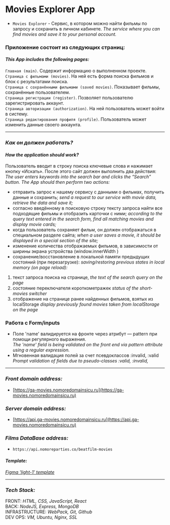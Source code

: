 # Movies Explorer App
- `Movies Explorer` - Сервис, в котором можно найти фильмы по запросу и сохранить в личном кабинете.
*The service where you can find movies and save it to your personal account.*

### Приложение состоит из следующих страниц:
#### *This App includes the following pages:*
`Главная (main)`. Содержит информацию о выполненном проекте.  
`Страница с фильмами (movies)`. На ней есть форма поиска фильмов и блок с результатами поиска.  
`Страница с сохранёнными фильмами (saved movies)`. Показывает фильмы, сохранённые пользователем.  
`Страница регистрации (register)`. Позволяет пользователю зарегистрировать аккаунт.  
`Страница авторизации (authorization)`. На ней пользователь может войти в систему.  
`Страница редактирования профиля (profile)`. Пользователь может изменить данные своего аккаунта.  

--- 
### *Как он должен работать?*
#### *How the application should work?*
Пользователь вводит в строку поиска ключевые слова и нажимает кнопку «Искать». После этого сайт должен выполнить два действия:
*The user enters keywords into the search bar and clicks the “Search” button. The App should then perform two actions:*
- отправить запрос к нашему сервису с данными о фильмах, получить данные и сохранить;
*send a request to our service with movie data, retrieve the data and save it;*
- согласно введённому в поисковую строку тексту запроса найти все подходящие фильмы и отобразить карточки с ними;
*according to the query text entered in the search form, find all matching movies and display movie cards;*
- когда пользователь сохраняет фильм, он должен отображаться в специальном разделе сайта;
*when a user saves a movie, it should be displayed in a special section of the site;*
- изменение количества отображаемых фильмов, в зависимости от ширины экрана устройства (window.innerWidth )
- сохранение/восстановление в локальной памяти предыдущих состояний (при перезагрузке): 
*saving/restoring previous states in local memory (on page reload):*
1. текст запроса поиска на странице,
*the text of the search query on the page*
2. состояние переключателя короткометражек 
*status of the short-movies switcher*
3. отображение на странице ранее найденных фильмов, взятых из localStorage
*display previously found movies taken from localStorage on the page*

### Работа с Form/inputs
- Поле 'name' валидируется на фронте через атрибут — pattern при помощи регулярного выражения.  
*The 'name' field is being validated on the front end via pattern attribute using a regular expression.*  
- Мгновенная валидация полей за счет псевдоклассов :invalid, :valid  
*Prompt validation of fields due to pseudo-classes :valid, :invalid,*


---
### *Front domain address:*
- [https://ga-movies.nomoredomainsicu.ru](https://ga-movies.nomoredomainsicu.ru)

### *Server domain address:*
- [https://api.ga-movies.nomoredomainsicu.ru](https://api.ga-movies.nomoredomainsicu.ru)

### *Films DataBase address:*
-  `https://api.nomoreparties.co/beatfilm-movies`

#### *Template:*
 *[Figma 'light-1' template](https://www.figma.com/file/6FMWkB94wE7KTkcCgUXtnC/light-1?type=design&node-id=932-3961&mode=design&t=VCMDVvNjAbCo2lft-0)*


---
### *Tech Stack:*
FRONT: *HTML, CSS, JavaScript, React*  
BACK: *NodeJS, Express, MongoDB*  
INFRASTRUCTURE: *WebPack, Git, Github*  
DEV OPS: *VM, Ubuntu, Nginx, SSL*  
